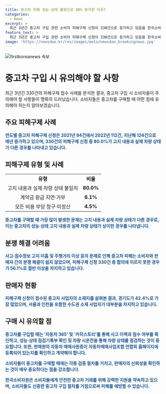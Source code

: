 ```yaml
---
title: 중고차 피해 성능·상태 불량으로 80% 증가한 이유?
categories:
  - News
excerpt: >
  최근 3년간 중고차 구입 관련 소비자 피해구제 신청이 330건으로 증가하고 있음을 한국소비자원이 밝혀, 중고차 시장에서의 위험성이 부각되고 있다. 특히 실제 차량 상태와 고지 내용이 다른 경우가 80%로 가장 많았으며, 합의에 이르지 못한 경우가 56.1%에 달해 분쟁이 가시화되고 있는 상황이다. 이에 소비자원은 중고차 구매 시 침수 여부 확인, 자동차매매사원증 확인 등 강조하고 소비자 보호에 적극 나설 계획이라고 밝혔다. (총 150자)
feature_text: >
  최근 3년간 중고차 구입 관련 소비자 피해구제 신청이 330건으로 증가하고 있음을 한국소비자원이 밝혀, 중고차 시장에서의 위험성이 부각되고 있다. 특히 실제 차량 상태와 고지 내용이 다른 경우가 80%로 가장 많았으며, 합의에 이르지 못한 경우가 56.1%에 달해 분쟁이 가시화되고 있는 상황이다. 이에 소비자원은 중고차 구매 시 침수 여부 확인, 자동차매매사원증 확인 등 강조하고 소비자 보호에 적극 나설 계획이라고 밝혔다. (총 150자)
image: 'https://newsdao.kr/res/images/meta/newsdao_breakingnews.jpg'
---
```


<p><img src="https://newsdao.kr/res/images/meta/newsdao_breakingnews.jpg" alt="firstkoreanews 속보" /></p>

<h1>중고차 구입 시 유의해야 할 사항</h1>

<p data-ke-size="size16">최근 3년간 330건의 피해구제 접수 사례를 분석한 결과, 중고차 구입 시 소비자들이 주의해야 할 사항들이 명확히 드러났습니다. 소비자들은 중고차를 구매할 때 어떤 점에 유의해야 하는지 알아보겠습니다.</p>

<h2>주요 피해구제 사례</h2>

<p><span style="color: #1a5490;"><b>연도별 중고차 피해구제 신청은 2021년 94건에서 2022년 112건, 지난해 124건으로 매년 증가하고 있으며, 330건의 피해구제 신청 중 80.0%가 고지 내용과 실제 차량 상태가 다른 경우를 나타내고 있습니다.</b></span></p>

<h2>피해구제 유형 및 사례</h2>

<table>
    <tr>
        <td style="text-align: center; height: 17px;"><b>유형</b></td>
        <td style="text-align: center; height: 17px;"><b>비율</b></td>
    </tr>
    <tr>
        <td style="text-align: center; height: 17px;">고지 내용과 실제 차량 상태 불일치</td>
        <td style="text-align: center; height: 17px;"><b>80.0%</b></td>
    </tr>
    <tr>
        <td style="text-align: center; height: 17px;">계약금 환급 지연·거부</td>
        <td style="text-align: center; height: 17px;"><b>6.1%</b></td>
    </tr>
    <tr>
        <td style="text-align: center; height: 17px;">모든 비용 부당 청구·미정산</td>
        <td style="text-align: center; height: 17px;"><b>4.5%</b></td>
    </tr>
</table>

<p><span style="color: #1a5490;"><b>중고차를 구매할 때 가장 많이 발생한 문제는 고지 내용과 실제 차량 상태가 다른 경우로, 이는 중고차의 성능·상태 고지 내용과 실제 차량 상태가 상이한 경우를 나타냅니다.</b></span></p>

<h2>분쟁 해결 어려움</h2>

<p><span style="color: #1a5490;"><b>사고·침수정보 고지 미흡 및 주행거리 이상 등의 문제로 인해 중고차 피해는 소비자와 판매자 간의 분쟁 해결이 쉽지 않았으며, 피해구제 신청 330건 중 합의에 이르지 못한 경우가 56.1%로 절반 이상을 차지하고 있습니다.</b></span></p>

<h2>판매자 현황</h2>

<p><span style="color: #1a5490;"><b>피해구제 신청이 접수된 중고차 사업자의 소재지를 살펴본 결과, 경기도가 42.4%로 가장 많았으며, 서울과 인천을 포함한 수도권 소재 사업자가 대부분을 차지하고 있습니다.</b></span></p>

<h2>구매 시 유의할 점</h2>

<p><span style="color: #1a5490;"><b>중고차를 구입할 때는 ‘자동차 365’ 및 ‘카히스토리’를 통해 사고 이력과 침수 여부를 확인하고, 성능·상태 점검기록부 확인 및 차량 시운전을 통해 차량 상태를 점검하는 것이 중요합니다. 또한, 판매원의 자동차 매매사원증이 자동차매매사업조합 연합회 홈페이지에 등록되어 있는지를 확인하고 계약해야 합니다.</b></span></p>

<p><span style="color: #1a5490;"><b>소비자들이 중고차를 구매할 때에는 각종 검증 절차를 거치고, 판매자의 신뢰성을 확인하는 것이 매우 중요하다는 점을 강조합니다.</b></span></p>

<p><span style="color: #1a5490;"><b>한국소비자원은 소비자들에게 안전한 중고차 거래를 위해 강력한 지원을 약속하고 있으며, 소비자들도 신중한 중고차 구입 절차를 거침으로써 피해를 예방할 수 있습니다.</b></span></p>

